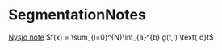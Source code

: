 # SegmentationNotes

[Nysjo note](https://github.com/freyakniglty/SegmentationNotes/edit/master/Nysjo_note.md)
$f(x) = \sum_{i=0}^{N}\int_{a}^{b} g(t,i) \text{ d}t$
